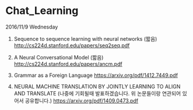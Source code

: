 # Chat_Learning

2016/11/9 Wednesday 

1. Sequence to sequence learning with neural networks (짧음)
http://cs224d.stanford.edu/papers/seq2seq.pdf

2. A Neural Conversational Model (짧음)
http://cs224d.stanford.edu/papers/ancm.pdf

3. Grammar as a Foreign Language
https://arxiv.org/pdf/1412.7449.pdf

4. NEURAL MACHINE TRANSLATION BY JOINTLY LEARNING TO ALIGN AND TRANSLATE (나중에 기회될때 발표하겠습니다. 위 논문들이랑 연관되어 있어서 공유합니다.) 
https://arxiv.org/pdf/1409.0473.pdf





